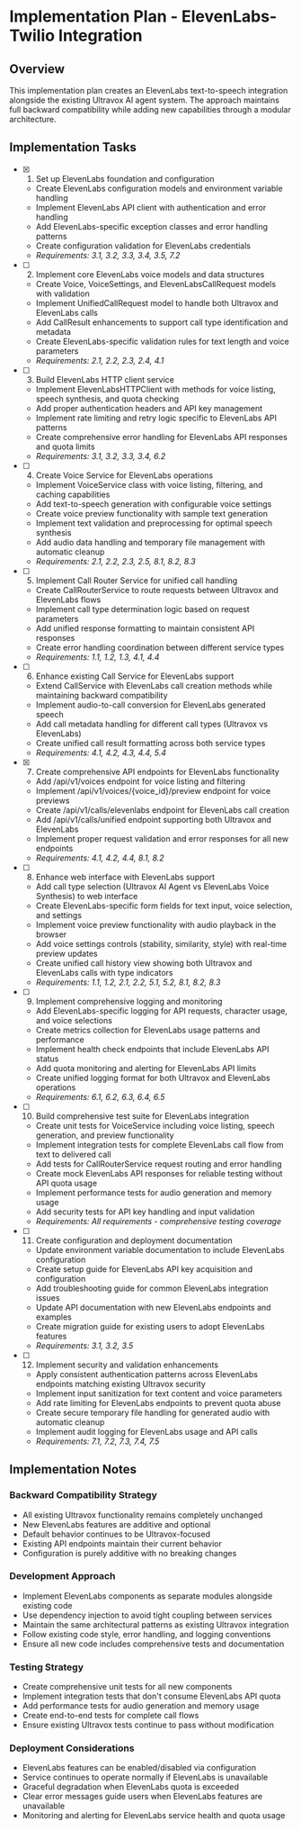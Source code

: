 # Implementation Plan - ElevenLabs-Twilio Integration

## Overview

This implementation plan creates an ElevenLabs text-to-speech integration alongside the existing Ultravox AI agent system. The approach maintains full backward compatibility while adding new capabilities through a modular architecture.

## Implementation Tasks

- [x] 1. Set up ElevenLabs foundation and configuration
  - Create ElevenLabs configuration models and environment variable handling
  - Implement ElevenLabs API client with authentication and error handling
  - Add ElevenLabs-specific exception classes and error handling patterns
  - Create configuration validation for ElevenLabs credentials
  - _Requirements: 3.1, 3.2, 3.3, 3.4, 3.5, 7.2_

- [ ] 2. Implement core ElevenLabs voice models and data structures
  - Create Voice, VoiceSettings, and ElevenLabsCallRequest models with validation
  - Implement UnifiedCallRequest model to handle both Ultravox and ElevenLabs calls
  - Add CallResult enhancements to support call type identification and metadata
  - Create ElevenLabs-specific validation rules for text length and voice parameters
  - _Requirements: 2.1, 2.2, 2.3, 2.4, 4.1_

- [ ] 3. Build ElevenLabs HTTP client service
  - Implement ElevenLabsHTTPClient with methods for voice listing, speech synthesis, and quota checking
  - Add proper authentication headers and API key management
  - Implement rate limiting and retry logic specific to ElevenLabs API patterns
  - Create comprehensive error handling for ElevenLabs API responses and quota limits
  - _Requirements: 3.1, 3.2, 3.3, 3.4, 6.2_

- [ ] 4. Create Voice Service for ElevenLabs operations
  - Implement VoiceService class with voice listing, filtering, and caching capabilities
  - Add text-to-speech generation with configurable voice settings
  - Create voice preview functionality with sample text generation
  - Implement text validation and preprocessing for optimal speech synthesis
  - Add audio data handling and temporary file management with automatic cleanup
  - _Requirements: 2.1, 2.2, 2.3, 2.5, 8.1, 8.2, 8.3_

- [ ] 5. Implement Call Router Service for unified call handling
  - Create CallRouterService to route requests between Ultravox and ElevenLabs flows
  - Implement call type determination logic based on request parameters
  - Add unified response formatting to maintain consistent API responses
  - Create error handling coordination between different service types
  - _Requirements: 1.1, 1.2, 1.3, 4.1, 4.4_

- [ ] 6. Enhance existing Call Service for ElevenLabs support
  - Extend CallService with ElevenLabs call creation methods while maintaining backward compatibility
  - Implement audio-to-call conversion for ElevenLabs generated speech
  - Add call metadata handling for different call types (Ultravox vs ElevenLabs)
  - Create unified call result formatting across both service types
  - _Requirements: 4.1, 4.2, 4.3, 4.4, 5.4_

- [x] 7. Create comprehensive API endpoints for ElevenLabs functionality
  - Add /api/v1/voices endpoint for voice listing and filtering
  - Implement /api/v1/voices/{voice_id}/preview endpoint for voice previews
  - Create /api/v1/calls/elevenlabs endpoint for ElevenLabs call creation
  - Add /api/v1/calls/unified endpoint supporting both Ultravox and ElevenLabs
  - Implement proper request validation and error responses for all new endpoints
  - _Requirements: 4.1, 4.2, 4.4, 8.1, 8.2_

- [ ] 8. Enhance web interface with ElevenLabs support
  - Add call type selection (Ultravox AI Agent vs ElevenLabs Voice Synthesis) to web interface
  - Create ElevenLabs-specific form fields for text input, voice selection, and settings
  - Implement voice preview functionality with audio playback in the browser
  - Add voice settings controls (stability, similarity, style) with real-time preview updates
  - Create unified call history view showing both Ultravox and ElevenLabs calls with type indicators
  - _Requirements: 1.1, 1.2, 2.1, 2.2, 5.1, 5.2, 8.1, 8.2, 8.3_

- [ ] 9. Implement comprehensive logging and monitoring
  - Add ElevenLabs-specific logging for API requests, character usage, and voice selections
  - Create metrics collection for ElevenLabs usage patterns and performance
  - Implement health check endpoints that include ElevenLabs API status
  - Add quota monitoring and alerting for ElevenLabs API limits
  - Create unified logging format for both Ultravox and ElevenLabs operations
  - _Requirements: 6.1, 6.2, 6.3, 6.4, 6.5_

- [ ] 10. Build comprehensive test suite for ElevenLabs integration
  - Create unit tests for VoiceService including voice listing, speech generation, and preview functionality
  - Implement integration tests for complete ElevenLabs call flow from text to delivered call
  - Add tests for CallRouterService request routing and error handling
  - Create mock ElevenLabs API responses for reliable testing without API quota usage
  - Implement performance tests for audio generation and memory usage
  - Add security tests for API key handling and input validation
  - _Requirements: All requirements - comprehensive testing coverage_

- [ ] 11. Create configuration and deployment documentation
  - Update environment variable documentation to include ElevenLabs configuration
  - Create setup guide for ElevenLabs API key acquisition and configuration
  - Add troubleshooting guide for common ElevenLabs integration issues
  - Update API documentation with new ElevenLabs endpoints and examples
  - Create migration guide for existing users to adopt ElevenLabs features
  - _Requirements: 3.1, 3.2, 3.5_

- [ ] 12. Implement security and validation enhancements
  - Apply consistent authentication patterns across ElevenLabs endpoints matching existing Ultravox security
  - Implement input sanitization for text content and voice parameters
  - Add rate limiting for ElevenLabs endpoints to prevent quota abuse
  - Create secure temporary file handling for generated audio with automatic cleanup
  - Implement audit logging for ElevenLabs usage and API calls
  - _Requirements: 7.1, 7.2, 7.3, 7.4, 7.5_

## Implementation Notes

### Backward Compatibility Strategy
- All existing Ultravox functionality remains completely unchanged
- New ElevenLabs features are additive and optional
- Default behavior continues to be Ultravox-focused
- Existing API endpoints maintain their current behavior
- Configuration is purely additive with no breaking changes

### Development Approach
- Implement ElevenLabs components as separate modules alongside existing code
- Use dependency injection to avoid tight coupling between services
- Maintain the same architectural patterns as existing Ultravox integration
- Follow existing code style, error handling, and logging conventions
- Ensure all new code includes comprehensive tests and documentation

### Testing Strategy
- Create comprehensive unit tests for all new components
- Implement integration tests that don't consume ElevenLabs API quota
- Add performance tests for audio generation and memory usage
- Create end-to-end tests for complete call flows
- Ensure existing Ultravox tests continue to pass without modification

### Deployment Considerations
- ElevenLabs features can be enabled/disabled via configuration
- Service continues to operate normally if ElevenLabs is unavailable
- Graceful degradation when ElevenLabs quota is exceeded
- Clear error messages guide users when ElevenLabs features are unavailable
- Monitoring and alerting for ElevenLabs service health and quota usage